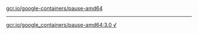 [gcr.io/google-containers/pause-amd64](https://hub.docker.com/r/anjia0532/pause-amd64/tags/) 

----
[gcr.io/google_containers/pause-amd64:3.0 √](https://hub.docker.com/r/anjia0532/pause-amd64/tags/)


